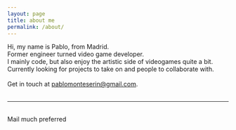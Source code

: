 ```yaml
---
layout: page
title: about me
permalink: /about/
---
```

<div class="aboutParagraph">
	Hi, my name is Pablo, from Madrid.
	<br>
	Former engineer turned video game developer.
	<br>
	I mainly code, but also enjoy the artistic side of videogames quite a bit.
	<br>
	Currently looking for projects to take on and people to collaborate with.
	<br>
	<br>
		Get in touch at <a href="mailto:pablomonteserin@gmail.com">pablomonteserin@gmail.com</a>.
</div>

<br/>
<hr/>
<br/>
<span class="contacticon center">
	<a href="mailto:pablomonteserin@google.com"><i class="fa fa-envelope-square"></i></a>
	<a href="https://github.com/pablomon" target="_blank"><i class="fa fa-github-square"></i></a>
	<a href="https://www.linkedin.com/in/pablo-monteser%C3%ADn-5b60b331/" target="_blank"><i class="fa fa-linkedin-square"></i></a>
</span>

<div class="col three caption">
	Mail much preferred
</div>

